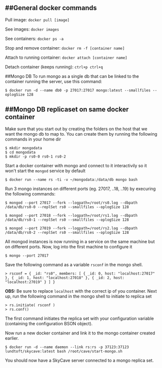##General docker commands
---

Pull image: ```docker pull [image]```

See images: ``docker images``

See containers: ``docker ps -a``

Stop and remove container: ``docker rm -f [container name]``

Attach to running container: ``docker attach [container name]``

Detach container (keeps running): ``ctrl+p ctrl+q``

##Mongo DB
To run mongo as a single db that can be linked to the container running the server, use this command:

```
$ docker run -d --name db0 -p 27017:27017 mongo:latest --smallfiles --oplogSize 128
```


##Mongo DB replicaset on same docker container
---

Make sure that you start out by creating the folders on the host that we want the mongo db to map to. You can create them by running the following commands in your home dir

```
$ mkdir mongodata
$ cd mongodata
$ mkdir -p rs0-0 rs0-1 rs0-2
```

Start a docker container with mongo and connect to it interactivily so it won't start the ```mongod``` service by default

```
$ docker run --name rs -ti -v ~/mongodata:/data/db mongo bash
```

Run 3 mongo instances on different ports (eg. 27017, ..18, ..19) by execuring the following commands:

```
$ mongod --port 27017 --fork --logpath=/root/rs0.log --dbpath /data/db/rs0-0 --replSet rs0 --smallfiles --oplogSize 128

$ mongod --port 27018 --fork --logpath=/root/rs1.log --dbpath /data/db/rs0-1 --replSet rs0 --smallfiles --oplogSize 128

$ mongod --port 27019 --fork --logpath=/root/rs2.log --dbpath /data/db/rs0-2 --replSet rs0 --smallfiles --oplogSize 128
```

All mongod instances is now running in a service on the same machine but on different ports. Now, log into the first machine to configure it

```
$ mongo --port 27017
```

Save the following command as a variable ```rsconf``` in the mongo shell.

```
> rsconf = { _id: "rs0", members: [ { _id: 0, host: "localhost:27017" }, { _id: 1, host: "localhost:27018" }, { _id: 2, host: "localhost:27019" } ] }
```

**OBS:** Be sure to replace ```localhost``` with the correct ip of you container.
Next up, run the following command in the mongo shell to initiate to replica set

```
> rs.initiate( rsconf )
> rs.conf()
```

The first command initiates the replica set with your configuration variable (containing the configuration BSON object).

Now run a new docker container and link it to the mongo container created earlier.

```
$ docker run -d --name daemon --link rs:rs -p 37123:37123 lundtoft/skycave:latest bash /root/cave/start-mongo.sh
```

You should now have a SkyCave server connected to a mongo replica set.
